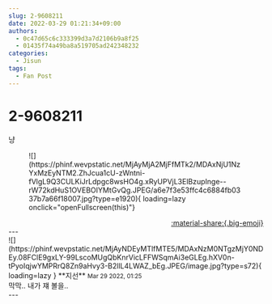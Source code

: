 ```yaml
---
slug: 2-9608211
date: 2022-03-29 01:21:34+09:00
authors:
  - 0c47d65c6c333399d3a7d2106b9a8f25
  - 01435f74a49ba8a519705ad242348232
categories:
  - Jisun
tags:
  - Fan Post
---
```


# 2-9608211

<div class="post-container" markdown="1">
<div class="content-container md-sidebar__scrollwrap" markdown="1">

냥
<figure markdown="1">
![](https://phinf.wevpstatic.net/MjAyMjA2MjFfMTk2/MDAxNjU1NzYxMzEyNTM2.ZhJcua1cU-zWntni-fVlgL9Q3CULKiJrLdpgc8wsHO4g.xRyUPVjL3ElBzupInge--rW72kdHuS1OVEBOIYMtGvQg.JPEG/a6e7f3e53ffc4c6884fb0337b7a66f18007.jpg?type=e1920){ loading=lazy onclick="openFullscreen(this)"}
</figure>


</div>
</div>

<div style="text-align: right;" markdown="1">
<a href="https://weverse.io/fromis9/fanpost/2-9608211" style="text-align: right;">:material-share:{.big-emoji}</a>
</div>
---

<div class="comments-container md-sidebar__scrollwrap" markdown="1">
<div class="comment" markdown="1">
<div class='id-container' markdown="1">
![](https://phinf.wevpstatic.net/MjAyNDEyMTlfMTE5/MDAxNzM0NTgzMjY0NDEy.08FClE9gxLY-99LscoMUgQbKnrVicLFFWSqmAi3eGLEg.hXV0n-tPyoIqjwYMPRrQ8Zn9aHvy3-B2llL4LWAZ_bEg.JPEG/image.jpg?type=s72){ loading=lazy }
**<span class="artist">지선</span>** <small>Mar 29 2022, 01:25</small><br>
</div>
<div class='comment-body' markdown="1">
막막.. 내가 쟤 볼을..
</div>
</div>
</div>
---

